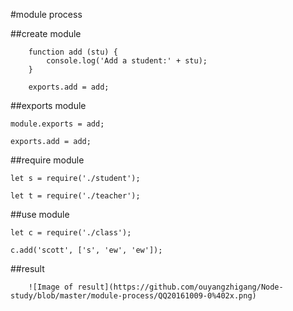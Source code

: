 #module process

##create module
```
	function add (stu) {
		console.log('Add a student:' + stu);
	}

	exports.add = add;
```	

##exports module

	module.exports = add;

	exports.add = add;

##require module

	let s = require('./student');

	let t = require('./teacher');
	

##use module

	let c = require('./class');
	
	c.add('scott', ['s', 'ew', 'ew']);


##result
```
	![Image of result](https://github.com/ouyangzhigang/Node-study/blob/master/module-process/QQ20161009-0%402x.png)
```